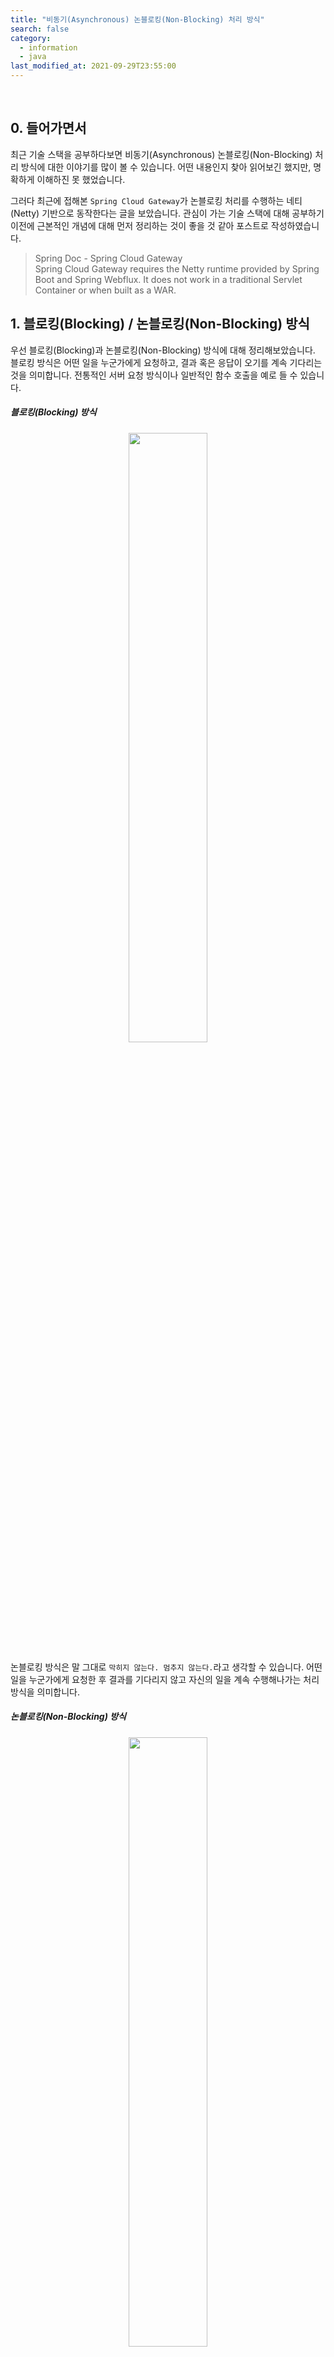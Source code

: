 ```yaml
---
title: "비동기(Asynchronous) 논블로킹(Non-Blocking) 처리 방식"
search: false
category:
  - information
  - java
last_modified_at: 2021-09-29T23:55:00
---
```


<br>

## 0. 들어가면서
최근 기술 스택을 공부하다보면 비동기(Asynchronous) 논블로킹(Non-Blocking) 처리 방식에 대한 이야기를 많이 볼 수 있습니다. 
어떤 내용인지 찾아 읽어보긴 했지만, 명확하게 이해하진 못 했었습니다.

그러다 최근에 접해본 `Spring Cloud Gateway`가 논블로킹 처리를 수행하는 네티(Netty) 기반으로 동작한다는 글을 보았습니다. 
관심이 가는 기술 스택에 대해 공부하기 이전에 근본적인 개념에 대해 먼저 정리하는 것이 좋을 것 같아 포스트로 작성하였습니다. 

> Spring Doc - Spring Cloud Gateway<br>
> Spring Cloud Gateway requires the Netty runtime provided by Spring Boot and Spring Webflux. 
> It does not work in a traditional Servlet Container or when built as a WAR. 

## 1. 블로킹(Blocking) / 논블로킹(Non-Blocking) 방식
우선 블로킹(Blocking)과 논블로킹(Non-Blocking) 방식에 대해 정리해보았습니다. 
블로킹 방식은 어떤 일을 누군가에게 요청하고, 결과 혹은 응답이 오기를 계속 기다리는 것을 의미합니다. 
전통적인 서버 요청 방식이나 일반적인 함수 호출을 예로 들 수 있습니다.

##### 블로킹(Blocking) 방식

<p align="center"><img src="/images/asynchronous-and-non-blocking-process-1.gif" width="50%"></p>

논블로킹 방식은 말 그대로 `막히지 않는다. 멈추지 않는다.`라고 생각할 수 있습니다.
어떤 일을 누군가에게 요청한 후 결과를 기다리지 않고 자신의 일을 계속 수행해나가는 처리 방식을 의미합니다. 

##### 논블로킹(Non-Blocking) 방식

<p align="center"><img src="/images/asynchronous-and-non-blocking-process-2.gif" width="50%"></p>

## 2. 동기(Synchronous) / 비동기(Asynchronous) 처리
이번엔 동기(Synchronous)와 비동기(Asynchronous) 처리에 대해 정리해보겠습니다. 
동기 방식과 비동기 방식의 차이는 스레드(thread)로 인해 발생하는 동시 실행 유무로 생각하고 있었는데, 예외인 경우가 존재합니다.
예외 케이스(case) 때문에 어렵게 생각했던 `블로킹 방식` 개념보다 더 헷갈렸습니다. 

예외 케이스에 대한 예를 들어보겠습니다. 
특정 일(work) `A`와 `B`가 있다고 가정합니다. 
동시에 실행하더라도 둘 사이에 어떤 인과 관계 때문에 항상 `A`가 종료된 뒤에야 `B`가 종료될 수 있다면 이는 동기 처리로 볼 수 있습니다. 
예를 들어, `B`라는 사람의 일은 `A`라는 사람이 일을 잘하는지 감시하는 것이라고 합니다. 
그렇다면 `A`, `B` 모두 동시에 일을 하고는 있지만 필연적으로 `A`가 일을 마친 후에야 `B`의 일이 종료됩니다. 

##### 싱글/멀티 스레드 환경 동기(Synchronous) 처리

<p align="center"><img src="/images/asynchronous-and-non-blocking-process-3.gif"></p>

## 3. 상황 별 코드 (feat. Java)
블로킹, 논블로킹 방식과 동기식, 비동기식 처리에 대한 용어를 혼합하여 사용하면서 혼돈을 일으키고 있는 것 같습니다. 
각 상황을 코드 수준으로 정리하면 좋을 것 같아서 구현해보았습니다. 
`동기 논블로킹 처리 방식`에 대한 구현은 추후 업데이트하겠습니다. 

### 3.1. 동기 블록킹 처리 방식
- `WorkerA`는 자신이 해야하는 일과 `WorkerB`가 해야하는 일을 모두 가지고 있습니다. 
- `WorkerA`는 `WorkerB`에게 일을 건내면, `WorkerB`은 전달받은 일을 수행합니다. 
- `WorkerA`는 `WorkerB`가 일을 마친 후에 자신의 일을 수행합니다.

```java
package blog.in.action;

import java.util.function.Consumer;

public class SyncBlockingTest {

    static class WorkerA {

        Consumer<String> workForA = (message) -> {
            for (int index = 0; index < 5; index++) {
                for (int subIndex = 0; subIndex < Integer.MAX_VALUE; subIndex++) {
                }
                System.out.println("A: doing something.");
            }
            System.out.println("A: " + message);
        };

        Consumer<String> workForB = (message) -> {
            for (int index = 0; index < 5; index++) {
                for (int subIndex = 0; subIndex < Integer.MAX_VALUE; subIndex++) {
                }
                System.out.println("B: doing something.");
            }
            System.out.println("B: " + message);
        };

        void doMyWork() {
            workForA.accept("I'm worker A. And I'm done.");
        }

        Consumer<String> giveWorkToB() {
            return workForB;
        }
    }

    static class WorkerB {

        void takeMyWorkAndDoMyWork(Consumer<String> myWork) {
            myWork.accept("I'm worker B. And I'm done.");
        }
    }

    public static void main(String[] args) {
        WorkerA a = new WorkerA();
        WorkerB b = new WorkerB();
        b.takeMyWorkAndDoMyWork(a.giveWorkToB());
        a.doMyWork();
    }
}
```

##### 결과 로그
- 항상 `WorkerB`가 일을 마친 뒤 `WorkerA`가 일을 수행합니다.

```
B: doing something.
B: doing something.
B: doing something.
B: doing something.
B: doing something.
B: I'm worker B. And I'm done.
A: doing something.
A: doing something.
A: doing something.
A: doing something.
A: doing something.
A: I'm worker A. And I'm done.
```

### 3.2. 동기 논블로킹 처리 방식
위에서 언급한 예외 케이스입니다. 
전달한 일은 논블로킹으로 처리되지만, 전달한 일이 끝났는지 확인 후 자신의 업무를 진행하므로 동기 처리가 됩니다.

- `WorkerA`는 `WorkerB`에게 업무를 전달합니다.
- `WorkerB`는 즉각 응답 후 자신의 일을 수행합니다.
    - CompletableFuture.runAsync() 메소드를 통해 새로운 스레드가 `WorkerB`의 일을 수행합니다.
- `WorkerA`는 `WorkerB`의 일이 끝났는지 지속적으로 확인합니다.
- `WorkerB`의 일이 끝나지 않았다면 일정 시간 대기 후 다시 확인합니다.
- `WorkerB`의 일이 끝났다면 자신의 남은 업무를 수행합니다.

```java
package blog.in.action;

import java.util.concurrent.CompletableFuture;
import java.util.function.Consumer;

public class SyncNonBlockingTest {

    static class WorkerA {

        Consumer<String> ownJob = (message) -> {
            for (int index = 0; index < 3; index++) {
                for (int subIndex = 0; subIndex < 300000; subIndex++) {
                }
                System.out.println("A: doing something.");
            }
            System.out.println("A: " + message);
        };

        Consumer<String> workForB = (message) -> {
            for (int index = 0; index < 3; index++) {
                for (int subIndex = 0; subIndex < 300000; subIndex++) {
                }
                System.out.println("B: doing something.");
            }
            System.out.println("B: " + message);
        };

        void doMyWork() {
            ownJob.accept("I'm worker A. And I'm done.");
        }

        public Consumer<String> getWorkForB() {
            return workForB;
        }

        void isWorkForBFinished(CompletableFuture<Void> joinPoint) {
            while (!joinPoint.isDone()) {
                try {
                    Thread.sleep(2);
                } catch (InterruptedException e) {
                    e.printStackTrace();
                }
                System.out.println("A: Worker B is still working. Continue check what B is finished.");
            }
            System.out.println("A: Worker B is done. Im gonna doing my work.");
        }
    }

    static class WorkerB {

        CompletableFuture<Void> doMyWork(Consumer<String> myWork) {
            return CompletableFuture.runAsync(() -> myWork.accept("I'm worker B. And I'm done."));
        }
    }

    public static void main(String[] args) {
        WorkerA a = new WorkerA();
        WorkerB b = new WorkerB();
        Consumer<String> workForB = a.getWorkForB();
        CompletableFuture<Void> joinPoint = b.doMyWork(workForB);
        a.isWorkForBFinished(joinPoint);
        a.doMyWork();
    }
}
```

##### 테스트 결과
- "B: doing something." - 일을 전달받은 `WorkerB`는 즉각 응답 후 자신의 일을 수행합니다.
- "A: Worker B is still working. Continue check what B is finished." - `WorkerA`는 자신의 일을 수행하지 않고 `WorkerB`의 일이 끝났는지 지속적으로 확인합니다.
- "B: I'm worker B. And I'm done." - `WorkerB`의 일이 끝났습니다.
- "A: Worker B is done. Im gonna doing my work." - `WorkerA`는 `WorkerB`의 일이 끝났음을 확인 후 자신의 업무를 수행합니다.
- "A: I'm worker A. And I'm done." - `WorkerA`는 자신의 업무를 마무리 짓습니다.
- 논블로킹 형태로 `WorkerA`와 `WorkerB`는 동시에 일을 수행하지만, 업무 관계상 필연적으로 `WorkerA`는 `WorkerB`의 일이 마치면 자신의 일을 마무리합니다.

```
A: Worker B is still working. Continue check what B is finished.
B: doing something.
A: Worker B is still working. Continue check what B is finished.
B: doing something.
B: doing something.
A: Worker B is still working. Continue check what B is finished.
A: Worker B is still working. Continue check what B is finished.
A: Worker B is still working. Continue check what B is finished.
A: Worker B is still working. Continue check what B is finished.
B: I'm worker B. And I'm done.
A: Worker B is still working. Continue check what B is finished.
A: Worker B is done. Im gonna doing my work.
A: doing something.
A: doing something.
A: doing something.
A: I'm worker A. And I'm done.
```

### 3.3. 비동기 블로킹 처리 방식
- `WorkerA`는 자신의 일을 수행하기 전에 `WorkerB`에게 callBack 메소드를 전달합니다.
- callBack 메소드는 `WorkerB`가 자신의 일을 일부 마치면 `WorkerA`에게 이를 알리는 용도로 사용됩니다.
- `WorkerA`와 `WorkerB` 모두 각자 자신의 일을 수행합니다.
    - CompletableFuture.runAsync() 메소드를 통해 새로운 스레드가 `WorkerB`의 일을 수행합니다.
- `WorkerA`는 업무를 수행 중에 `WorkerB`의 일이 끝나기를 기다리는 구간이 존재합니다. **블로킹 구간입니다.**
- `WorkerB`는 자신의 업무 일부가 종료되면 callBack 메소드를 통해 `workerA`에게 이를 알리고, 자신의 업무를 마저 진행합니다. 
- 블로킹 되어있던 `WorkerA`는 `WorkerB`의 업무 일부가 종료되는 시점부터 자신의 남은 업무를 수행합니다.

```java
package blog.in.action;

import java.util.concurrent.CompletableFuture;
import java.util.function.Consumer;

public class AsyncBlockingTest {

    static class WorkerA {

        boolean isWorkBFinished;

        Consumer<String> ownJob = (message) -> {
            for (int index = 0; index < 5; index++) {
                for (int subIndex = Integer.MIN_VALUE; subIndex < Integer.MAX_VALUE; subIndex++) {
                }
                System.out.println("A: doing something.");
            }
            System.out.println("A: " + message);
        };

        Consumer<Void> callMeLater = (Void) -> {
            isWorkBFinished = true;
            System.out.println("B: Hey, Worker A. I'm done.");
        };

        void waitWorkBFinished() {
            while (!isWorkBFinished) {
                System.out.println("A: Waiting for Worker B.");
                for (int subIndex = 0; subIndex < 1000; subIndex++) {
                }
            }
        }

        void doMyWork() {
            ownJob.accept("I'm worker A. And I'm done my first job.");
            waitWorkBFinished();
            ownJob.accept("I'm worker A. And I'm done my second job.");
        }

        Consumer<Void> getCallMeLater() {
            return callMeLater;
        }
    }

    static class WorkerB {

        Consumer<String> ownJob = (message) -> {
            for (int index = 0; index < 5; index++) {
                for (int subIndex = Integer.MIN_VALUE; subIndex < Integer.MAX_VALUE; subIndex++) {
                }
                System.out.println("B: doing something.");
            }
            System.out.println("B: " + message);
        };

        CompletableFuture<Void> doWorkAndCallToALater(Consumer<Void> callBack) {
            return CompletableFuture.runAsync(() -> {
                ownJob.accept("I'm worker B. And I'm my first job.");
                callBack.accept(null);
                ownJob.accept("I'm worker B. And I'm my second job.");
            });
        }
    }

    public static void main(String[] args) {
        WorkerA a = new WorkerA();
        WorkerB b = new WorkerB();
        CompletableFuture<Void> joinPoint = b.doWorkAndCallToALater(a.getCallMeLater());
        a.doMyWork();
        // WorkerB가 일을 마치지 않았는데 메인(main) 스레드가 종료되는 경우 어플리케이션이 종료되므로 이런 현상을 방지하는 코드 추가
        joinPoint.join();
        System.out.println("All workers done.");
    }
}
```

##### 테스트 결과
- `WorkerA`와 `WorkerB`가 동시에 업무를 진행합니다.
- "A: Waiting for Worker B." - `WorkerA`가 `WorkerB`의 첫 업무 종료를 기다립니다.
- "B: Hey, Worker A. I'm done." - `WorkerB`가 `WorkerA`에게 자신의 첫 업무 종료를 알립니다.
- `WorkerA`와 `WorkerB`가 동시에 업무를 마무리합니다.
- 최종적으로 업무를 종료하는 순서는 실행시마다 달라질 수 있습니다.

```
B: doing something.
A: doing something.
B: doing something.
B: doing something.
B: doing something.
B: doing something.
A: doing something.
A: doing something.
A: doing something.
A: doing something.
A: I'm worker A. And I'm done my first job.
A: Waiting for Worker B.
A: Waiting for Worker B.
A: Waiting for Worker B.
A: Waiting for Worker B.
A: Waiting for Worker B.
B: I'm worker B. And I'm my first job.
A: Waiting for Worker B.
B: Hey, Worker A. I'm done.
A: doing something.
A: doing something.
A: doing something.
A: doing something.
A: doing something.
B: doing something.
B: doing something.
B: doing something.
B: doing something.
B: doing something.
A: I'm worker A. And I'm done my second job.
B: I'm worker B. And I'm my second job.
All workers done.
```

### 3.4. 비동기 논블로킹 처리 방식
- `WorkerA`는 자신이 해야하는 일과 `WorkerB`가 해야하는 일을 모두 가지고 있습니다. 
- `WorkerA`는 `WorkerB`에게 일을 건내면, `WorkerB`는 전달받은 일을 수행합니다.
    - CompletableFuture.runAsync() 메소드에 의해 새로운 스레드가 `WorkerB`의 일을 수행합니다.
- `WorkerA`는 `WorkerB`의 일이 끝나는 것을 기다리지 않고 자신의 일을 수행합니다.

```java
package blog.in.action;

import java.util.concurrent.CompletableFuture;
import java.util.function.Consumer;

public class AsyncNonBlockingTest {

    static class WorkerA {

        Consumer<String> workForA = (message) -> {
            for (int index = 0; index < 5; index++) {
                for (int subIndex = Integer.MIN_VALUE; subIndex < Integer.MAX_VALUE; subIndex++) {
                }
                System.out.println("A: doing something.");
            }
            System.out.println("A: " + message);
        };

        Consumer<String> workForB = (message) -> {
            for (int index = 0; index < 5; index++) {
                for (int subIndex = Integer.MIN_VALUE; subIndex < Integer.MAX_VALUE; subIndex++) {
                }
                System.out.println("B: doing something.");
            }
            System.out.println("B: " + message);
        };

        void doMyWork() {
            workForA.accept("I'm worker A. And I'm done.");
        }

        Consumer<String> getWorkForB() {
            return workForB;
        }
    }

    static class WorkerB {

        CompletableFuture<Void> takeMyWorkAndDoMyWork(Consumer<String> myWork) {
            return CompletableFuture.runAsync(() -> myWork.accept("I'm worker B. And I'm done."));
        }
    }

    public static void main(String[] args) {
        WorkerA a = new WorkerA();
        WorkerB b = new WorkerB();
        CompletableFuture<Void> joinPoint = b.takeMyWorkAndDoMyWork(a.getWorkForB());
        a.doMyWork();
        // WorkerB가 일을 마치지 않았는데 메인(main) 스레드가 종료되는 경우 어플리케이션이 종료되므로 이런 현상을 방지하는 코드 추가
        joinPoint.join();
        System.out.println("All workers done.");
    }
}
```

##### 결과 로그
- `WorkerA`와 `WorkerB`가 동시에 일하는 구간이 생깁니다.
- 여러 번 실행시 업무를 먼저 마치는 Worker가 매번 바뀝니다.

```
A: doing something.
B: doing something.
A: doing something.
A: doing something.
A: doing something.
A: doing something.
B: doing something.
B: doing something.
B: doing something.
B: doing something.
A: I'm worker A. And I'm done.
B: I'm worker B. And I'm done.
All workers done.
```

```
A: doing something.
B: doing something.
B: doing something.
B: doing something.
B: doing something.
B: doing something.
B: I'm worker B. And I'm done.
A: doing something.
A: doing something.
A: doing something.
A: doing something.
A: I'm worker A. And I'm done.
All workers done.
```

#### TEST CODE REPOSITORY
- <https://github.com/Junhyunny/blog-in-action/tree/master/2021-09-29-asynchronous-and-non-blocking-process>

#### REFERENCE
- <https://hamait.tistory.com/930>
